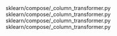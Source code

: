 <change>
<file change-number-for-this-file="1">sklearn/compose/_column_transformer.py</file>
<original line-count="14" no-ellipsis="true"><![CDATA[
553:     )
]]></original>
<modified no-ellipsis="true"><![CDATA[
553:         )
]]></modified>
</change>

<change>
<file change-number-for-this-file="2">sklearn/compose/_column_transformer.py</file>
<original line-count="14" no-ellipsis="true"><![CDATA[
571:             else:
]]></original>
<modified no-ellipsis="true"><![CDATA[
571:         else:
]]></modified>
</change>

<change>
<file change-number-for-this-file="3">sklearn/compose/_column_transformer.py</file>
<original line-count="14" no-ellipsis="true"><![CDATA[
573:                 names_repr = str(top_6_overlap[:5])[:-1] + ", ...]"
]]></original>
<modified no-ellipsis="true"><![CDATA[
573:             names_repr = str(top_6_overlap[:5])[:-1] + ", ...]"
]]></modified>
</change>

<change>
<file change-number-for-this-file="4">sklearn/compose/_column_transformer.py</file>
<original line-count="14" no-ellipsis="true"><![CDATA[
575:                 "verbose_feature_names_out=True to add prefixes to feature names"
]]></original>
<modified no-ellipsis="true"><![CDATA[
575:                 "verbose_feature_names_out=True to add prefixes to feature names"
]]></modified>
</change>
